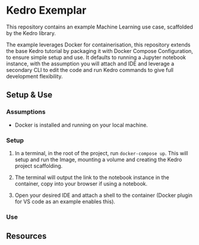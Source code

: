 # Kedro Exemplar

This repository contains an example Machine Learning use case, scaffolded by the Kedro library. 

The example leverages Docker for containerisation, this repository extends the base Kedro tutorial by packaging it with Docker Compose Configuration, to ensure simple setup and use. It defaults to running a Jupyter notebook instance, with the assumption you will attach and IDE and leverage a secondary CLI to edit the code and run Kedro commands to give full development flexibility.

## Setup & Use

### Assumptions
- Docker is installed and running on your local machine.

### Setup

1. In a terminal, in the root of the project, run ``docker-compose up``. This will setup and run the Image, mounting a volume and creating the Kedro project scaffolding.

2. The terminal will output the link to the notebook instance in the container, copy into your browser if using a notebook.

3. Open your desired IDE and attach a shell to the container (Docker plugin for VS code as an example enables this).

### Use




## Resources